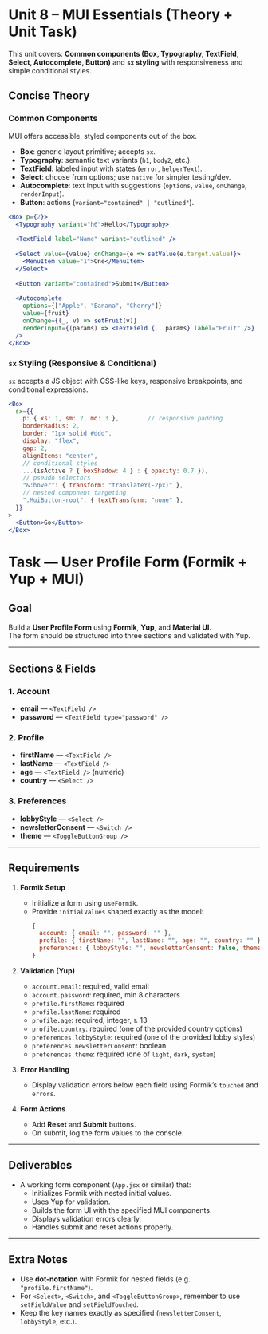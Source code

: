 # Unit 8 – MUI Essentials (Theory + Unit Task)

This unit covers: **Common components (Box, Typography, TextField, Select, Autocomplete, Button)** and **`sx` styling** with responsiveness and simple conditional styles.

## Concise Theory

### Common Components
MUI offers accessible, styled components out of the box.
- **Box**: generic layout primitive; accepts `sx`.
- **Typography**: semantic text variants (`h1`, `body2`, etc.).
- **TextField**: labeled input with states (`error`, `helperText`).
- **Select**: choose from options; use `native` for simpler testing/dev.
- **Autocomplete**: text input with suggestions (`options`, `value`, `onChange`, `renderInput`).
- **Button**: actions (`variant="contained" | "outlined"`).

```jsx
<Box p={2}>
  <Typography variant="h6">Hello</Typography>
  
  <TextField label="Name" variant="outlined" />
  
  <Select value={value} onChange={e => setValue(e.target.value)}>
    <MenuItem value="1">One</MenuItem>
  </Select>
  
  <Button variant="contained">Submit</Button>
  
  <Autocomplete
    options={["Apple", "Banana", "Cherry"]}
    value={fruit}
    onChange={(_, v) => setFruit(v)}
    renderInput={(params) => <TextField {...params} label="Fruit" />}
  />
</Box>
```

### `sx` Styling (Responsive & Conditional)
`sx` accepts a JS object with CSS-like keys, responsive breakpoints, and conditional expressions.
```jsx
<Box
  sx={{
    p: { xs: 1, sm: 2, md: 3 },        // responsive padding
    borderRadius: 2,
    border: "1px solid #ddd",
    display: "flex",
    gap: 2,
    alignItems: "center",
    // conditional styles
    ...(isActive ? { boxShadow: 4 } : { opacity: 0.7 }),
    // pseudo selectors
    "&:hover": { transform: "translateY(-2px)" },
    // nested component targeting
    ".MuiButton-root": { textTransform: "none" },
  }}
>
  <Button>Go</Button>
</Box>
```

# Task — User Profile Form (Formik + Yup + MUI)

## Goal
Build a **User Profile Form** using **Formik**, **Yup**, and **Material UI**.  
The form should be structured into three sections and validated with Yup.

---

## Sections & Fields

### 1. Account
- **email** — `<TextField />`
- **password** — `<TextField type="password" />`

### 2. Profile
- **firstName** — `<TextField />`
- **lastName** — `<TextField />`
- **age** — `<TextField />` (numeric)
- **country** — `<Select />`

### 3. Preferences
- **lobbyStyle** — `<Select />`
- **newsletterConsent** — `<Switch />`
- **theme** — `<ToggleButtonGroup />`

---

## Requirements

1. **Formik Setup**
   - Initialize a form using `useFormik`.
   - Provide `initialValues` shaped exactly as the model:
     ```js
     {
       account: { email: "", password: "" },
       profile: { firstName: "", lastName: "", age: "", country: "" },
       preferences: { lobbyStyle: "", newsletterConsent: false, theme: "light" }
     }
     ```

2. **Validation (Yup)**
   - `account.email`: required, valid email  
   - `account.password`: required, min 8 characters  
   - `profile.firstName`: required  
   - `profile.lastName`: required  
   - `profile.age`: required, integer, ≥ 13  
   - `profile.country`: required (one of the provided country options)  
   - `preferences.lobbyStyle`: required (one of the provided lobby styles)  
   - `preferences.newsletterConsent`: boolean  
   - `preferences.theme`: required (one of `light`, `dark`, `system`)  

3. **Error Handling**
   - Display validation errors below each field using Formik’s `touched` and `errors`.

4. **Form Actions**
   - Add **Reset** and **Submit** buttons.
   - On submit, log the form values to the console.

---

## Deliverables

- A working form component (`App.jsx` or similar) that:
  - Initializes Formik with nested initial values.
  - Uses Yup for validation.
  - Builds the form UI with the specified MUI components.
  - Displays validation errors clearly.
  - Handles submit and reset actions properly.

---

## Extra Notes
- Use **dot-notation** with Formik for nested fields (e.g. `"profile.firstName"`).
- For `<Select>`, `<Switch>`, and `<ToggleButtonGroup>`, remember to use `setFieldValue` and `setFieldTouched`.
- Keep the key names exactly as specified (`newsletterConsent`, `lobbyStyle`, etc.).


